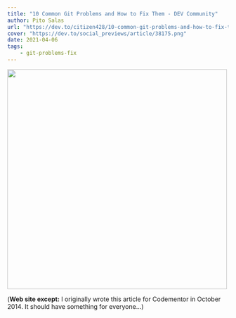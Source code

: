 ```yaml
---
title: "10 Common Git Problems and How to Fix Them - DEV Community"
author: Pito Salas
url: "https://dev.to/citizen428/10-common-git-problems-and-how-to-fix-them-234o" 
cover: "https://dev.to/social_previews/article/38175.png" 
date: 2021-04-06
tags:
    - git-problems-fix
---
```

<img src=https://dev.to/social_previews/article/38175.png width="500">



(**Web site except:** I originally wrote this article for Codementor in October 2014. It should have something for everyone...) 
